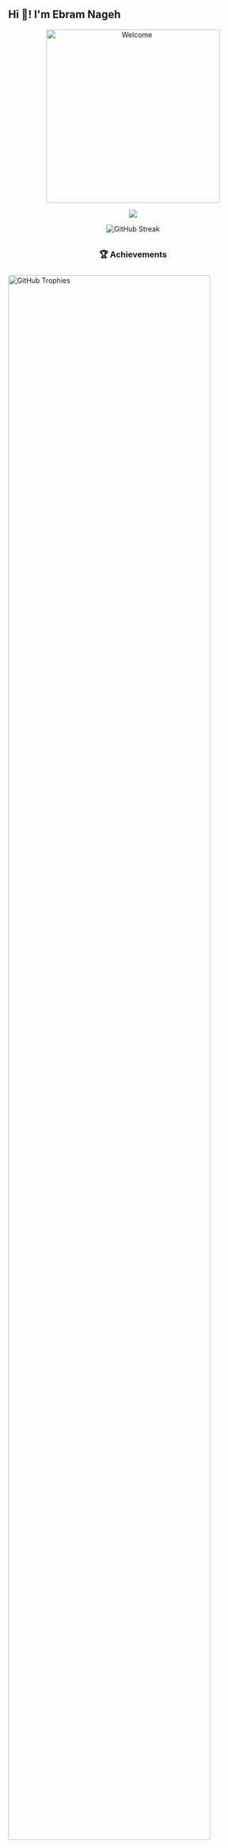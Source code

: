 <h2 align="left">Hi 👋! I'm Ebram Nageh</h2>

<p align="center">
  <img src="https://media3.giphy.com/media/v1.Y2lkPTc5MGI3NjExaTc5NGgzMHMwcmxpbnEyNzhkcGNvNmswOGE2YTh6dTJzN3NydTZsNSZlcD12MV9pbnRlcm5hbF9naWZfYnlfaWQmY3Q9Zw/WtTnAfZn6aVJfBzlN3/giphy.gif" width="350" alt="Welcome" />
<div align="center">
  <img src="https://profile-counter.glitch.me/Pedro4O4/count.svg?" />
</div>
<p align="center">
  <img src="https://streak-stats.demolab.com/?user=Pedro4O4" alt="GitHub Streak" />
</p>

  <h3 align="center" style="margin-top: 32px;">🏆 Achievements</h3>
  <img src="https://github-profile-trophy.vercel.app/?username=Pedro4O4&theme=dracula&column=6&margin-w=8&margin-h=8" width="90%" alt="GitHub Trophies" style="margin-top: 10px;" />
</div>
<!-- Stats Section (still centered for good visuals) -->
<table>
  <tr>
    <td valign="top">
      <img src="https://github-readme-stats.vercel.app/api/top-langs?username=Pedro4O4&locale=en&hide_title=false&layout=compact&card_width=260&langs_count=5&theme=dracula&hide_border=true" height="160" alt="Top Languages" style="margin: 8px;" />
    </td>
    <td valign="top">
      <img src="https://github-readme-stats.vercel.app/api?username=Pedro4O4&hide_title=false&hide_rank=false&show_icons=true&include_all_commits=true&count_private=true&disable_animations=false&theme=dracula&locale=en&hide_border=true" height="160" alt="Stats" style="margin: 8px;" />
    </td>
  </tr>
</table>
<!-- Tech Stack & Tools side by side -->
<!-- Badges Section: Top Languages (left) and Stats (right) -->

<!-- Tech Stack (left) and Tools (right) -->
<div style="display: flex; justify-content: space-between; align-items: flex-start; flex-wrap: wrap; margin-top: 12px;">
  <div>
    <h3>🛠️ Tech Stack & Databases🗄️</h3>
    <p>
      <img src="https://cdn.jsdelivr.net/gh/devicons/devicon/icons/javascript/javascript-original.svg" height="45" alt="JavaScript"/>
      <img src="https://cdn.jsdelivr.net/gh/devicons/devicon/icons/typescript/typescript-original.svg" height="45" alt="TypeScript"/>
      <img src="https://cdn.jsdelivr.net/gh/devicons/devicon/icons/react/react-original.svg" height="45" alt="React"/>
      <img src="https://cdn.jsdelivr.net/gh/devicons/devicon/icons/html5/html5-original.svg" height="45" alt="HTML5"/>
      <img src="https://cdn.jsdelivr.net/gh/devicons/devicon/icons/css3/css3-original.svg" height="45" alt="CSS3"/>
      <img src="https://cdn.jsdelivr.net/gh/devicons/devicon/icons/python/python-original.svg" height="45" alt="Python"/>
      <img src="https://cdn.jsdelivr.net/gh/devicons/devicon/icons/csharp/csharp-original.svg" height="45" alt="C#"/>
       <img src="https://cdn.jsdelivr.net/gh/devicons/devicon/icons/mysql/mysql-original.svg" height="45" alt="MySQL"/>
      <img src="https://cdn.jsdelivr.net/gh/devicons/devicon/icons/mongodb/mongodb-original.svg" height="45" alt="MongoDB"/>
    </p>
  </div>
</div>

<!-- Environments & IDEs (left) and Databases (right) -->
<div style="display: flex; justify-content: space-between; align-items: flex-start; flex-wrap: wrap; margin-top: 24px;">
  <div>
    <h3>💻 Environments & IDEs & Tools🔧</h3>
    <p>
      <img src="https://cdn.jsdelivr.net/gh/devicons/devicon/icons/pycharm/pycharm-original.svg" height="45" alt="PyCharm"/>
      <img src="https://cdn.jsdelivr.net/gh/devicons/devicon/icons/intellij/intellij-original.svg" height="45" alt="IntelliJ IDEA"/>
      <img src="https://cdn.jsdelivr.net/gh/devicons/devicon/icons/clion/clion-original.svg" height="45" alt="CLion"/>
      <img src="https://cdn.jsdelivr.net/gh/devicons/devicon/icons/vscode/vscode-original.svg" height="45" alt="VS Code"/>
      <img src="https://cdn.jsdelivr.net/gh/devicons/devicon/icons/webstorm/webstorm-original.svg" height="45" alt="WebStorm"/>
      <img src="https://cdn.jsdelivr.net/gh/devicons/devicon/icons/git/git-original.svg" height="45" alt="Git"/>
<a href="https://github.com/your-profile" target="_blank" className="inline-block p-2 rounded-xl bg-gray-100 hover:scale-110 hover:shadow-xl transition-transform duration-300" title="Visit GitHub Profile">
  <img src="https://cdn.jsdelivr.net/gh/devicons/devicon/icons/github/github-original.svg" height="45" alt="GitHub" />
</a>
    </p>
  </div>
</div>

---
<p align="center" style="font-size:1.15em;">
  <b>Welcome!</b> <br>
  Connect with me:
</p>
<div align="center" style="position:relative;width:320px;margin:auto;">
  <div style="position:relative; display:inline-block;">
    <img src="https://camo.githubusercontent.com/a748574912081d4e728386aa07c4fc1ee5dc84467ff165a5617c769b1a468238/68747470733a2f2f6d65646961332e67697068792e636f6d2f6d656469612f76312e59326c6b505463354d4749334e6a457861546b33643274344d325177647a63796444557962544269636d646d633341334f48646a616d523564326c6c4e4731735a6d6c7864535a6c634431324d563970626e526c636d35686246396e61575a66596e6c666157516d593351395a772f7167515567674143335066763638377150432f67697068792e77656270" width="320" alt="welcome" style="border-radius:18px;box-shadow:0 8px 32px 0 rgba(31,38,135,0.37);filter:blur(0.5px);position:relative;z-index:2;"/>
    <div style="
      position:absolute;
      top:50%; left:50%;
      transform:translate(-50%, -35%);
      width:90%; display:flex; gap:10px; justify-content:center; z-index:3;
      ">
      <a href="https://www.instagram.com/pedro_nageh/" target="_blank" style="z-index:3;">
        <img src="https://img.shields.io/badge/Instagram-E4405F?style=for-the-badge&logo=instagram&logoColor=white" alt="Instagram" style="border-radius:8px;box-shadow:0 2px 8px #E4405F88;"/>
      </a>
      <a href="https://www.linkedin.com/in/ebram-nageh-0b6b6a30b/" target="_blank" style="z-index:3;">
        <img src="https://img.shields.io/badge/LinkedIn-0077B5?style=for-the-badge&logo=linkedin&logoColor=white" alt="LinkedIn" style="border-radius:8px;box-shadow:0 2px 8px #0077B588;"/>
      </a>
      <a href="mailto:bebonageh68@gmail.com" style="z-index:3;">
        <img src="https://img.shields.io/badge/Gmail-D14836?style=for-the-badge&logo=gmail&logoColor=white" alt="Gmail" style="border-radius:8px;box-shadow:0 2px 8px #D1483688;"/>
      </a>
      <a href="https://www.facebook.com/pedro.nageh.1/" target="_blank" style="z-index:3;">
        <img src="https://img.shields.io/badge/Facebook-1877F2?style=for-the-badge&logo=facebook&logoColor=white" alt="Facebook" style="border-radius:8px;box-shadow:0 2px 8px #1877F288;"/>
      </a>
    </div>
  </div>
</div>
<br/>
